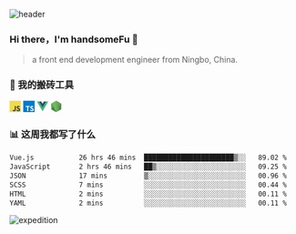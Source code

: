 ![header](https://raw.githubusercontent.com/fzq1998/fzq1998/master/header.png)

### Hi there，I'm handsomeFu 👋

> a front end development engineer from Ningbo, China.

### 🔧 我的搬砖工具
<code><img height="20" src="https://raw.githubusercontent.com/github/explore/80688e429a7d4ef2fca1e82350fe8e3517d3494d/topics/javascript/javascript.png" alt="javascript"></code>
<code><img height="20" src="https://raw.githubusercontent.com/github/explore/80688e429a7d4ef2fca1e82350fe8e3517d3494d/topics/typescript/typescript.png" alt="typescript"></code>
<code><img height="20" src="https://raw.githubusercontent.com/github/explore/80688e429a7d4ef2fca1e82350fe8e3517d3494d/topics/vue/vue.png" alt="vue"></code>
<code><img height="20" src="https://raw.githubusercontent.com/github/explore/80688e429a7d4ef2fca1e82350fe8e3517d3494d/topics/nodejs/nodejs.png" alt="nodejs"></code>



### 📊 这周我都写了什么
<!--START_SECTION:waka-->

```text
Vue.js           26 hrs 46 mins  ██████████████████████▒░░   89.02 %
JavaScript       2 hrs 46 mins   ██▒░░░░░░░░░░░░░░░░░░░░░░   09.25 %
JSON             17 mins         ▒░░░░░░░░░░░░░░░░░░░░░░░░   00.96 %
SCSS             7 mins          ░░░░░░░░░░░░░░░░░░░░░░░░░   00.44 %
HTML             2 mins          ░░░░░░░░░░░░░░░░░░░░░░░░░   00.11 %
YAML             2 mins          ░░░░░░░░░░░░░░░░░░░░░░░░░   00.11 %
```

<!--END_SECTION:waka-->


![expedition](https://raw.githubusercontent.com/fzq1998/fzq1998/master/expedition.gif)

